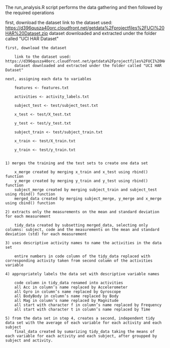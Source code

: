 

The run_analysis.R script performs the data gathering and then followed by the required operations

first, download the dataset
    link to the dataset used: https://d396qusza40orc.cloudfront.net/getdata%2Fprojectfiles%2FUCI%20HAR%20Dataset.zip
    dataset downloaded and extracted under the folder called "UCI HAR Dataset"

    first, download the dataset
    
        link to the dataset used: https://d396qusza40orc.cloudfront.net/getdata%2Fprojectfiles%2FUCI%20HAR%20Dataset.zip
        dataset downloaded and extracted under the folder called "UCI HAR Dataset"

    next, assigning each data to variables
    
        features <- features.txt
        
        activities <- activity_labels.txt 
       
        subject_test <- test/subject_test.txt 
        
        x_test <- test/X_test.txt 
        
        y_test <- test/y_test.txt 
        
        subject_train <- test/subject_train.txt
       
        x_train <- test/X_train.txt 
        
        y_train <- test/y_train.txt 
        

    1) merges the training and the test sets to create one data set
    
        x_merge created by merging x_train and x_test using rbind() function
        y_merge created by merging y_train and y_test using rbind() function
        subject_merge created by merging subject_train and subject_test using rbind() function
        merged_data created by merging subject_merge, y_merge and x_merge using cbind() function

    2) extracts only the measurements on the mean and standard deviation for each measurement
    
        tidy_data created by subsetting merged_data, selecting only columns: subject, code and the measurements on the mean and standard deviation (std) for each measurement

    3) uses descriptive activity names to name the activities in the data set
    
        entire numbers in code column of the tidy_data replaced with corresponding activity taken from second column of the activities variable

    4) appropriately labels the data set with descriptive variable names
    
        code column in tidy_data renamed into activities
        all Acc in column’s name replaced by Accelerometer
        all Gyro in column’s name replaced by Gyroscope
        all BodyBody in column’s name replaced by Body
        all Mag in column’s name replaced by Magnitude
        all start with character f in column’s name replaced by Frequency
        all start with character t in column’s name replaced by Time

    5) from the data set in step 4, creates a second, independent tidy data set with the average of each variable for each activity and each subject
        final_data created by sumarizing tidy_data taking the means of each variable for each activity and each subject, after groupped by subject and activity.
        
        


